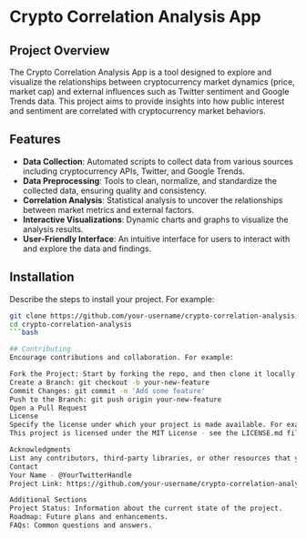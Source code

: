 # Crypto Correlation Analysis App

## Project Overview
The Crypto Correlation Analysis App is a tool designed to explore and visualize the relationships between cryptocurrency market dynamics (price, market cap) and external influences such as Twitter sentiment and Google Trends data. This project aims to provide insights into how public interest and sentiment are correlated with cryptocurrency market behaviors.

## Features
- **Data Collection**: Automated scripts to collect data from various sources including cryptocurrency APIs, Twitter, and Google Trends.
- **Data Preprocessing**: Tools to clean, normalize, and standardize the collected data, ensuring quality and consistency.
- **Correlation Analysis**: Statistical analysis to uncover the relationships between market metrics and external factors.
- **Interactive Visualizations**: Dynamic charts and graphs to visualize the analysis results.
- **User-Friendly Interface**: An intuitive interface for users to interact with and explore the data and findings.

## Installation
Describe the steps to install your project. For example:
```bash
git clone https://github.com/your-username/crypto-correlation-analysis.git
cd crypto-correlation-analysis
```bash

## Contributing
Encourage contributions and collaboration. For example:

Fork the Project: Start by forking the repo, and then clone it locally.
Create a Branch: git checkout -b your-new-feature
Commit Changes: git commit -m 'Add some feature'
Push to the Branch: git push origin your-new-feature
Open a Pull Request
License
Specify the license under which your project is made available. For example:
This project is licensed under the MIT License - see the LICENSE.md file for details.

Acknowledgments
List any contributors, third-party libraries, or other resources that you used in your project.
Contact
Your Name - @YourTwitterHandle
Project Link: https://github.com/your-username/crypto-correlation-analysis

Additional Sections
Project Status: Information about the current state of the project.
Roadmap: Future plans and enhancements.
FAQs: Common questions and answers.
